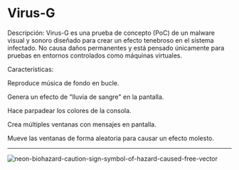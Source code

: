 # Virus-G

Descripción:
Virus-G es una prueba de concepto (PoC) de un malware visual y sonoro diseñado para crear un efecto tenebroso en el sistema infectado. No causa daños permanentes y está pensado únicamente para pruebas en entornos controlados como máquinas virtuales.

Características:

Reproduce música de fondo en bucle.

Genera un efecto de "lluvia de sangre" en la pantalla.

Hace parpadear los colores de la consola.

Crea múltiples ventanas con mensajes en pantalla.

Mueve las ventanas de forma aleatoria para causar un efecto molesto.

---

![neon-biohazard-caution-sign-symbol-of-hazard-caused-free-vector](https://github.com/user-attachments/assets/5e030896-f860-4799-b8e8-addb6c5006b6)
